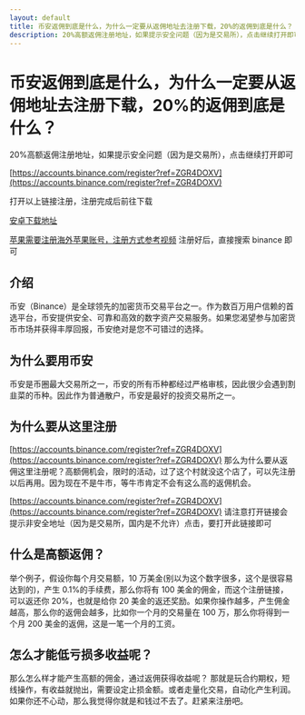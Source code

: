 ```yaml
---
layout: default
title: 币安返佣到底是什么，为什么一定要从返佣地址去注册下载，20%的返佣到底是什么？
description: 20%高额返佣注册地址，如果提示安全问题（因为是交易所），点击继续打开即可
---
```

# 币安返佣到底是什么，为什么一定要从返佣地址去注册下载，20%的返佣到底是什么？

20%高额返佣注册地址，如果提示安全问题（因为是交易所），点击继续打开即可

[https://accounts.binance.com/register?ref=ZGR4DOXV](https://accounts.binance.com/register?ref=ZGR4DOXV)

打开以上链接注册，注册完成后前往下载

[安卓下载地址](https://download-1306379396.file.myqcloud.com/pack/BNApp.apk)

[苹果需要注册海外苹果账号，注册方式参考视频](https://www.youtube.com/watch?v=oY396wEXzww)
注册好后，直接搜索 binance 即可
## 介绍

币安（Binance）是全球领先的加密货币交易平台之一。作为数百万用户信赖的首选平台，币安提供安全、可靠和高效的数字资产交易服务。如果您渴望参与加密货币市场并获得丰厚回报，币安绝对是您不可错过的选择。

## 为什么要用币安
币安是币圈最大交易所之一，币安的所有币种都经过严格审核，因此很少会遇到割韭菜的币种。因此作为普通散户，币安是最好的投资交易所之一。

## 为什么要从这里注册
[https://accounts.binance.com/register?ref=ZGR4DOXV](https://accounts.binance.com/register?ref=ZGR4DOXV)
那么为什么要从返佣这里注册呢？高额佣机会，限时的活动，过了这个村就没这个店了，可以先注册以后再用。因为现在不是牛市，等牛市肯定不会有这么高的返佣机会。

[https://accounts.binance.com/register?ref=ZGR4DOXV](https://accounts.binance.com/register?ref=ZGR4DOXV)
请注意打开链接会提示非安全地址（因为是交易所，国内是不允许）点击，要打开此链接即可

## 什么是高额返佣？
举个例子，假设你每个月交易额，10 万美金(别以为这个数字很多，这个是很容易达到的)，产生 0.1%的手续费，那么你将有 100 美金的佣金，而这个注册链接，可以返还你 20%，也就是给你 20 美金的返还奖励。如果你操作越多，产生佣金越高，那么你的返佣会越多，比如你一个月的交易量在 100 万，那么你将得到一个月 200 美金的返佣，这是一笔一个月的工资。

## 怎么才能低亏损多收益呢？
那么怎么样才能产生高额的佣金，通过返佣获得收益呢？
那就是玩合约期权，短线操作，有收益就抛出，需要设定止损金额。或者走量化交易，自动化产生利润。
如果你还不心动，那么我觉得你就是和钱过不去了。赶紧来注册吧。
